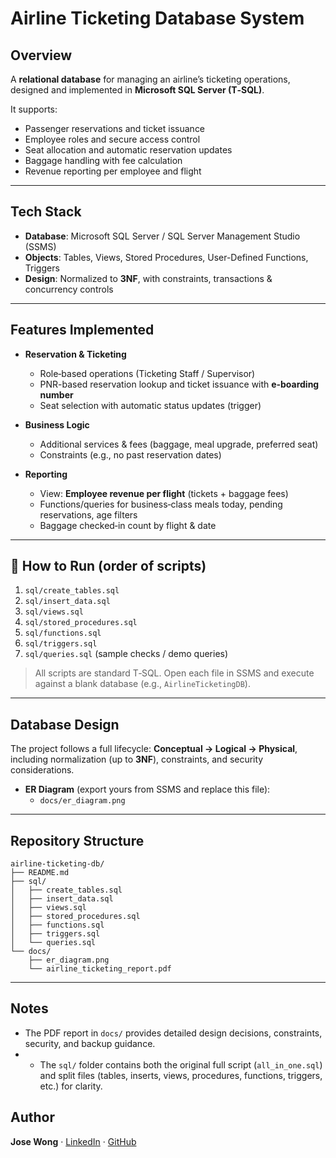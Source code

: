 # Airline Ticketing Database System

## Overview
A **relational database** for managing an airline’s ticketing operations, designed and implemented in **Microsoft SQL Server (T‑SQL)**.

It supports:
- Passenger reservations and ticket issuance
- Employee roles and secure access control
- Seat allocation and automatic reservation updates
- Baggage handling with fee calculation
- Revenue reporting per employee and flight

---

## Tech Stack
- **Database**: Microsoft SQL Server / SQL Server Management Studio (SSMS)
- **Objects**: Tables, Views, Stored Procedures, User-Defined Functions, Triggers
- **Design**: Normalized to **3NF**, with constraints, transactions & concurrency controls

---

## Features Implemented
- **Reservation & Ticketing**
  - Role‑based operations (Ticketing Staff / Supervisor)
  - PNR-based reservation lookup and ticket issuance with **e‑boarding number**
  - Seat selection with automatic status updates (trigger)

- **Business Logic**
  - Additional services & fees (baggage, meal upgrade, preferred seat)
  - Constraints (e.g., no past reservation dates)

- **Reporting**
  - View: **Employee revenue per flight** (tickets + baggage fees)
  - Functions/queries for business‑class meals today, pending reservations, age filters
  - Baggage checked‑in count by flight & date

---

## 🚀 How to Run (order of scripts)
1) `sql/create_tables.sql`
2) `sql/insert_data.sql`
3) `sql/views.sql`
4) `sql/stored_procedures.sql`
5) `sql/functions.sql`
6) `sql/triggers.sql`
7) `sql/queries.sql`  (sample checks / demo queries)

> All scripts are standard T‑SQL. Open each file in SSMS and execute against a blank database (e.g., `AirlineTicketingDB`).

---

## Database Design
The project follows a full lifecycle: **Conceptual → Logical → Physical**, including normalization (up to **3NF**), constraints, and security considerations.

- **ER Diagram** (export yours from SSMS and replace this file):
  - `docs/er_diagram.png`

---

## Repository Structure
```
airline-ticketing-db/
├── README.md
├── sql/
│   ├── create_tables.sql
│   ├── insert_data.sql
│   ├── views.sql
│   ├── stored_procedures.sql
│   ├── functions.sql
│   ├── triggers.sql
│   └── queries.sql
└── docs/
    ├── er_diagram.png
    └── airline_ticketing_report.pdf
```

---

## Notes
- The PDF report in `docs/` provides detailed design decisions, constraints, security, and backup guidance.
- - The `sql/` folder contains both the original full script (`all_in_one.sql`) and split files (tables, inserts, views, procedures, functions, triggers, etc.) for clarity.

## Author
**Jose Wong** · [LinkedIn](https://www.linkedin.com/in/jose-wongg) · [GitHub](https://github.com/JoseWongg)
